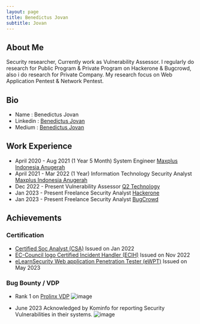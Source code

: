 ```yaml
---
layout: page
title: Benedictus Jovan
subtitle: Jovan
---
```


## About Me
Security researcher, Currently work as Vulnerability Assessor. I regularly do research for Public Program & Private Program on Hackerone & Bugcrowd, also i do research for Private Company. My research focus on Web Application Pentest & Network Pentest.

## Bio

- Name : Benedictus Jovan
- Linkedin : [Benedictus Jovan](https://linkedin.com/in/benedictus-jovan)
- Medium : [Benedictus Jovan](https://medium.com/@0x4a6f76616e)

## Work Experience
- April 2020 - Aug 2021 (1 Year 5 Month) System Engineer [Maxplus Indonesia Anugerah](https://www.maxplus.co.id/)
- April 2021 - Mar 2022 (1 Year) Information Technology Security Analyst [Maxplus Indonesia Anugerah](https://www.maxplus.co.id/)
- Dec 2022 - Present Vulnerability Assessor [Q2 Technology](https://www.q2.co.id/)
- Jan 2023 - Present Freelance Security Analyst [Hackerone](https://hackerone.com/)
- Jan 2023 - Present Freelance Security Analyst [BugCrowd](https://bugcrowd.com/)

## Achievements

### Certification
- [Certified Soc Analyst (CSA)](https://aspen.eccouncil.org/VerifyBadge?type=certification&a=yepEm8QXJtgk+yJPaIJuMHjPRQOduyqCKZ1+DcmBF7g=) Issued on Jan 2022
- [EC-Council logo Certified Incident Handler (ECIH)](https://aspen.eccouncil.org/VerifyBadge?type=certification&a=4OH+ykaGjxfL70wE4VRhcBr2ilzTU/loIoSqLQqmtIs=) Issued on Nov 2022
- [eLearnSecurity Web application Penetration Tester (eWPT)](https://verified.elearnsecurity.com/certificates/f7606fd8-3c1c-48fe-9dde-67b1a6ed7880) Issued on May 2023


### Bug Bounty / VDP
- Rank 1 on [Prolinx VDP](https://hackerone.com/prolinx-vdp/thanks?type=team)
![image](https://github.com/ener1-s3c/ener1-s3c.github.io/assets/29269177/2e087b08-dce7-4bee-94ec-d0f054715366)

- June 2023 Acknowledged by Kominfo for reporting Security Vulnerabilities in their systems.
![image](https://github.com/ener1-s3c/ener1-s3c.github.io/assets/29269177/ade4174b-69b9-4527-a00f-4bac27839956)

